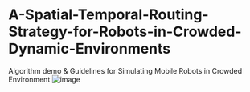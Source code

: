# A-Spatial-Temporal-Routing-Strategy-for-Robots-in-Crowded-Dynamic-Environments
Algorithm demo &amp; Guidelines for Simulating Mobile Robots in Crowded Environment
![image](https://github.com/user-attachments/assets/3d282d3d-8ed6-478c-ac48-90e7e8f940c4)




